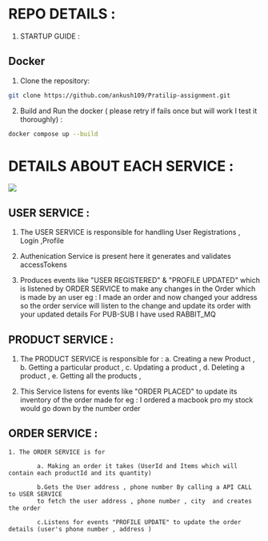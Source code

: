 # REPO DETAILS :

1. STARTUP GUIDE :

## Docker

1. Clone the repository:

```bash
git clone https://github.com/ankush109/Pratilip-assignment.git
```

2. Build and Run the docker ( please retry if fails once but will work I test it thoroughly) :

```bash
docker compose up --build
```
#  DETAILS ABOUT EACH SERVICE :

   
![](https://github.com/ankush109/Pratilipi/blob/main/images/Microservices.png?raw=true)


## USER SERVICE :

1.  The USER SERVICE is responsible for handling User Registrations , Login ,Profile

2.  Authenication Service is present here it generates and validates accessTokens

3.  Produces events like "USER REGISTERED" & "PROFILE UPDATED" which is listened by ORDER SERVICE to make any changes in the Order which is made by an user
    eg : I made an order and now changed your address so the order service will listen to the change and update its order with your updated details
    For PUB-SUB I have used RABBIT_MQ

## PRODUCT SERVICE :

1.  The PRODUCT SERVICE is responsible for :
    a. Creating a new Product ,
    b. Getting a particular product ,
    c. Updating a product ,
    d. Deleting a product ,
    e. Getting all the products ,

2.  This Service listens for events like "ORDER PLACED" to update its inventory of the order made
    for eg : I ordered a macbook pro my stock would go down by the number order

## ORDER SERVICE :

    1. The ORDER SERVICE is for

            a. Making an order it takes (UserId and Items which will contain each productId and its quantity)

            b.Gets the User address , phone number By calling a API CALL to USER SERVICE
            to fetch the user address , phone number , city  and creates the order

            c.Listens for events "PROFILE UPDATE" to update the order details (user's phone number , address )
